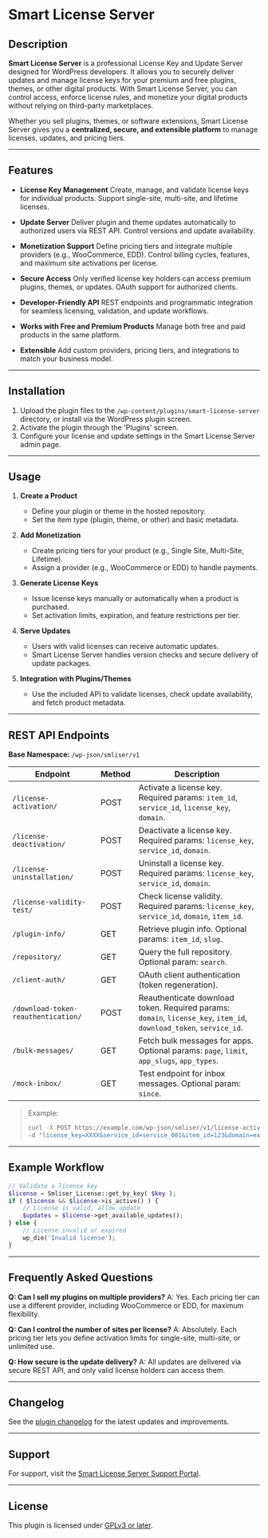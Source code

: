 # Smart License Server

## Description

**Smart License Server** is a professional License Key and Update Server designed for WordPress developers. It allows you to securely deliver updates and manage license keys for your premium and free plugins, themes, or other digital products. With Smart License Server, you can control access, enforce license rules, and monetize your digital products without relying on third-party marketplaces.

Whether you sell plugins, themes, or software extensions, Smart License Server gives you a **centralized, secure, and extensible platform** to manage licenses, updates, and pricing tiers.

---

## Features

* **License Key Management**
  Create, manage, and validate license keys for individual products. Support single-site, multi-site, and lifetime licenses.

* **Update Server**
  Deliver plugin and theme updates automatically to authorized users via REST API. Control versions and update availability.

* **Monetization Support**
  Define pricing tiers and integrate multiple providers (e.g., WooCommerce, EDD). Control billing cycles, features, and maximum site activations per license.

* **Secure Access**
  Only verified license key holders can access premium plugins, themes, or updates. OAuth support for authorized clients.

* **Developer-Friendly API**
  REST endpoints and programmatic integration for seamless licensing, validation, and update workflows.

* **Works with Free and Premium Products**
  Manage both free and paid products in the same platform.

* **Extensible**
  Add custom providers, pricing tiers, and integrations to match your business model.

---

## Installation

1. Upload the plugin files to the `/wp-content/plugins/smart-license-server` directory, or install via the WordPress plugin screen.
2. Activate the plugin through the 'Plugins' screen.
3. Configure your license and update settings in the Smart License Server admin page.

---

## Usage

1. **Create a Product**

   * Define your plugin or theme in the hosted repository.
   * Set the item type (plugin, theme, or other) and basic metadata.

2. **Add Monetization**

   * Create pricing tiers for your product (e.g., Single Site, Multi-Site, Lifetime).
   * Assign a provider (e.g., WooCommerce or EDD) to handle payments.

3. **Generate License Keys**

   * Issue license keys manually or automatically when a product is purchased.
   * Set activation limits, expiration, and feature restrictions per tier.

4. **Serve Updates**

   * Users with valid licenses can receive automatic updates.
   * Smart License Server handles version checks and secure delivery of update packages.

5. **Integration with Plugins/Themes**

   * Use the included API to validate licenses, check update availability, and fetch product metadata.

---

## REST API Endpoints

**Base Namespace:** `/wp-json/smliser/v1`

| Endpoint                            | Method | Description                                                                                                         |
| ----------------------------------- | ------ | ------------------------------------------------------------------------------------------------------------------- |
| `/license-activation/`              | POST   | Activate a license key. Required params: `item_id`, `service_id`, `license_key`, `domain`.                          |
| `/license-deactivation/`            | POST   | Deactivate a license key. Required params: `license_key`, `service_id`, `domain`.                                   |
| `/license-uninstallation/`          | POST   | Uninstall a license key. Required params: `license_key`, `service_id`, `domain`.                                    |
| `/license-validity-test/`           | POST   | Check license validity. Required params: `license_key`, `service_id`, `domain`, `item_id`.                          |
| `/plugin-info/`                     | GET    | Retrieve plugin info. Optional params: `item_id`, `slug`.                                                           |
| `/repository/`                      | GET    | Query the full repository. Optional param: `search`.                                                                |
| `/client-auth/`                     | GET    | OAuth client authentication (token regeneration).                                                                   |
| `/download-token-reauthentication/` | POST   | Reauthenticate download token. Required params: `domain`, `license_key`, `item_id`, `download_token`, `service_id`. |
| `/bulk-messages/`                   | GET    | Fetch bulk messages for apps. Optional params: `page`, `limit`, `app_slugs`, `app_types`.                           |
| `/mock-inbox/`                      | GET    | Test endpoint for inbox messages. Optional param: `since`.                                                          |

> Example:
>
> ```bash
> curl -X POST https://example.com/wp-json/smliser/v1/license-activation/ \
> -d "license_key=XXXX&service_id=service_001&item_id=123&domain=example.com"
> ```

---

## Example Workflow

```php
// Validate a license key
$license = Smliser_License::get_by_key( $key );
if ( $license && $license->is_active() ) {
    // License is valid, allow update
    $updates = $license->get_available_updates();
} else {
    // License invalid or expired
    wp_die('Invalid license');
}
```

---

## Frequently Asked Questions

**Q: Can I sell my plugins on multiple providers?**
A: Yes. Each pricing tier can use a different provider, including WooCommerce or EDD, for maximum flexibility.

**Q: Can I control the number of sites per license?**
A: Absolutely. Each pricing tier lets you define activation limits for single-site, multi-site, or unlimited use.

**Q: How secure is the update delivery?**
A: All updates are delivered via secure REST API, and only valid license holders can access them.

---

## Changelog

See the [plugin changelog](changelog.md) for the latest updates and improvements.

---

## Support

For support, visit the [Smart License Server Support Portal](https://support.callismart.com.ng/support-portal/).

---

## License

This plugin is licensed under [GPLv3 or later](http://www.gnu.org/licenses/gpl-3.0.html).
